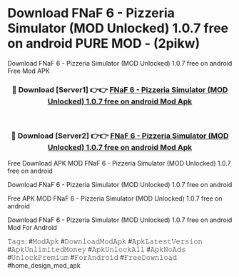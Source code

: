 # Download FNaF 6 - Pizzeria Simulator (MOD Unlocked) 1.0.7 free on android PURE MOD - (2pikw)
Download FNaF 6 - Pizzeria Simulator (MOD Unlocked) 1.0.7 free on android Free Mod APK

<div align="center">
<h3>🔴 Download [Server1] 👉👉 <a href="https://apk-comot.site?title=FNaF_6_-_Pizzeria_Simulator_(MOD_Unlocked)_1.0.7_free_on_android">FNaF 6 - Pizzeria Simulator (MOD Unlocked) 1.0.7 free on android Mod Apk</a></h3><br>

<h3>🔴 Download [Server2] 👉👉 <a href="https://apk-comot.site?title=FNaF_6_-_Pizzeria_Simulator_(MOD_Unlocked)_1.0.7_free_on_android">FNaF 6 - Pizzeria Simulator (MOD Unlocked) 1.0.7 free on android Mod Apk</a></h3>
</div>


Free Download APK MOD FNaF 6 - Pizzeria Simulator (MOD Unlocked) 1.0.7 free on android

Download FNaF 6 - Pizzeria Simulator (MOD Unlocked) 1.0.7 free on android 

Free APK MOD FNaF 6 - Pizzeria Simulator (MOD Unlocked) 1.0.7 free on android 

Download FNaF 6 - Pizzeria Simulator (MOD Unlocked) 1.0.7 free on android Mod For Android

𝚃𝚊𝚐𝚜: #𝙼𝚘𝚍𝙰𝚙𝚔 #𝙳𝚘𝚠𝚗𝚕𝚘𝚊𝚍𝙼𝚘𝚍𝙰𝚙𝚔 #𝙰𝚙𝚔𝙻𝚊𝚝𝚎𝚜𝚝𝚅𝚎𝚛𝚜𝚒𝚘𝚗 #𝙰𝚙𝚔𝚄𝚗𝚕𝚒𝚖𝚒𝚝𝚎𝚍𝙼𝚘𝚗𝚎𝚢 #𝙰𝚙𝚔𝚄𝚗𝚕𝚘𝚌𝚔𝙰𝚕𝚕 #𝙰𝚙𝚔𝙽𝚘𝙰𝚍𝚜 #𝚄𝚗𝚕𝚘𝚌𝚔𝙿𝚛𝚎𝚖𝚒𝚞𝚖 #𝙵𝚘𝚛𝙰𝚗𝚍𝚛𝚘𝚒𝚍 #𝙵𝚛𝚎𝚎𝙳𝚘𝚠𝚗𝚕𝚘𝚊𝚍 #home_design_mod_apk